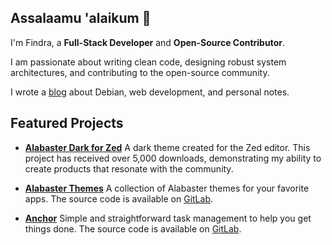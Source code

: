 ## Assalaamu 'alaikum 👋

I'm Findra, a **Full-Stack Developer** and **Open-Source Contributor**.

I am passionate about writing clean code, designing robust system architectures, and contributing to the open-source community.

I wrote a [blog](https://findrakecil.dev/blog) about Debian, web development, and personal notes.

## **Featured Projects**

* **[Alabaster Dark for Zed](https://github.com/findrakecil/alabaster-dark-zed-theme)**
A dark theme created for the Zed editor. This project has received over 5,000 downloads, demonstrating my ability to create products that resonate with the community.

* **[Alabaster Themes](https://alabaster-themes.pages.dev)**
A collection of Alabaster themes for your favorite apps. The source code is available on [GitLab](https://gitlab.com/findrakecil/alabaster-themes).

* **[Anchor](https://anchor.findrakecil.dev)**
Simple and straightforward task management to help you get things done. The source code is available on [GitLab](https://gitlab.com/findrakecil/anchor).
